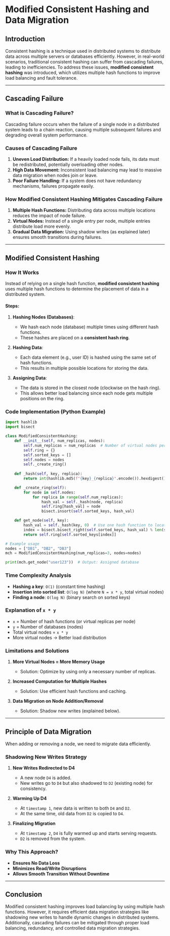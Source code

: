 # Modified Consistent Hashing and Data Migration

## Introduction
Consistent hashing is a technique used in distributed systems to distribute data across multiple servers or databases efficiently. However, in real-world scenarios, traditional consistent hashing can suffer from cascading failures, leading to inefficiencies. To address these issues, **modified consistent hashing** was introduced, which utilizes multiple hash functions to improve load balancing and fault tolerance.

---

## Cascading Failure
### What is Cascading Failure?
Cascading failure occurs when the failure of a single node in a distributed system leads to a chain reaction, causing multiple subsequent failures and degrading overall system performance.

### Causes of Cascading Failure
1. **Uneven Load Distribution:** If a heavily loaded node fails, its data must be redistributed, potentially overloading other nodes.
2. **High Data Movement:** Inconsistent load balancing may lead to massive data migration when nodes join or leave.
3. **Poor Failure Handling:** If a system does not have redundancy mechanisms, failures propagate easily.

### How Modified Consistent Hashing Mitigates Cascading Failure
1. **Multiple Hash Functions:** Distributing data across multiple locations reduces the impact of node failure.
2. **Virtual Nodes:** Instead of a single entry per node, multiple entries distribute load more evenly.
3. **Gradual Data Migration:** Using shadow writes (as explained later) ensures smooth transitions during failures.

---

## Modified Consistent Hashing
### How It Works
Instead of relying on a single hash function, **modified consistent hashing** uses multiple hash functions to determine the placement of data in a distributed system.

#### Steps:
1. **Hashing Nodes (Databases)**:
   - We hash each node (database) multiple times using different hash functions.
   - These hashes are placed on a **consistent hash ring**.

2. **Hashing Data**:
   - Each data element (e.g., user ID) is hashed using the same set of hash functions.
   - This results in multiple possible locations for storing the data.

3. **Assigning Data**:
   - The data is stored in the closest node (clockwise on the hash ring).
   - This allows better load balancing since each node gets multiple positions on the ring.

### Code Implementation (Python Example)
```python
import hashlib
import bisect

class ModifiedConsistentHashing:
    def __init__(self, num_replicas, nodes):
        self.num_replicas = num_replicas  # Number of virtual nodes per database
        self.ring = {}
        self.sorted_keys = []
        self.nodes = nodes
        self._create_ring()
    
    def _hash(self, key, replica):
        return int(hashlib.md5(f"{key}_{replica}".encode()).hexdigest(), 16)

    def _create_ring(self):
        for node in self.nodes:
            for replica in range(self.num_replicas):
                hash_val = self._hash(node, replica)
                self.ring[hash_val] = node
                bisect.insort(self.sorted_keys, hash_val)

    def get_node(self, key):
        hash_val = self._hash(key, 0)  # Use one hash function to locate the node
        index = bisect.bisect_right(self.sorted_keys, hash_val) % len(self.sorted_keys)
        return self.ring[self.sorted_keys[index]]

# Example usage
nodes = ["DB1", "DB2", "DB3"]
mch = ModifiedConsistentHashing(num_replicas=3, nodes=nodes)

print(mch.get_node("user123"))  # Output: Assigned database
```

### Time Complexity Analysis
- **Hashing a key**: `O(1)` (constant time hashing)
- **Insertion into sorted list**: `O(log N)` (where `N = x * y`, total virtual nodes)
- **Finding a node**: `O(log N)` (binary search on sorted keys)

### Explanation of `x * y`
- `x` = Number of hash functions (or virtual replicas per node)
- `y` = Number of databases (nodes)
- Total virtual nodes = `x * y`
- More virtual nodes → Better load distribution

### Limitations and Solutions
1. **More Virtual Nodes = More Memory Usage**
   - Solution: Optimize by using only a necessary number of replicas.

2. **Increased Computation for Multiple Hashes**
   - Solution: Use efficient hash functions and caching.

3. **Data Migration on Node Addition/Removal**
   - Solution: Shadow new writes (explained below).

---

## Principle of Data Migration
When adding or removing a node, we need to migrate data efficiently.

### Shadowing New Writes Strategy
1. **New Writes Redirected to D4**
   - A new node `D4` is added.
   - New writes go to `D4` but also shadowed to `D2` (existing node) for consistency.

2. **Warming Up D4**
   - At `timestamp 1`, new data is written to both `D4` and `D2`.
   - At the same time, old data from `D2` is copied to `D4`.

3. **Finalizing Migration**
   - At `timestamp 2`, `D4` is fully warmed up and starts serving requests.
   - `D2` is removed from the system.

### Why This Approach?
- **Ensures No Data Loss**
- **Minimizes Read/Write Disruptions**
- **Allows Smooth Transition Without Downtime**

---

## Conclusion
Modified consistent hashing improves load balancing by using multiple hash functions. However, it requires efficient data migration strategies like shadowing new writes to handle dynamic changes in distributed systems. Additionally, cascading failures can be mitigated through proper load balancing, redundancy, and controlled data migration strategies.


